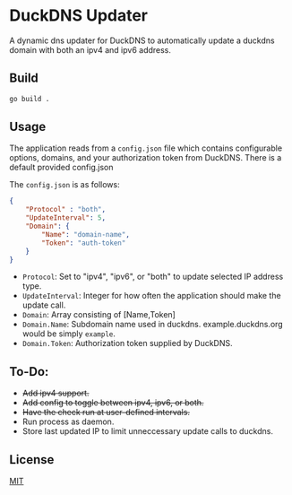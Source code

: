 # DuckDNS Updater

A dynamic dns updater for DuckDNS to automatically update a duckdns domain with both an ipv4 and ipv6 address.

## Build

``` bash
go build .
```

## Usage

The application reads from a `config.json` file which contains configurable options, domains, and your authorization token from DuckDNS.  There is a default provided config.json

The `config.json` is as follows:
``` json
{
    "Protocol" : "both",
    "UpdateInterval": 5,
    "Domain": {
        "Name": "domain-name",
        "Token": "auth-token"
    }
}
```

* `Protocol`: Set to "ipv4", "ipv6", or "both" to update selected IP address type.
* `UpdateInterval`:  Integer for how often the application should make the update call.
* `Domain`: Array consisting of [Name,Token]
* `Domain.Name`: Subdomain name used in duckdns.  example.duckdns.org would be simply `example`.
* `Domain.Token`: Authorization token supplied by DuckDNS.

## To-Do:

* ~~Add ipv4 support.~~
* ~~Add config to toggle between ipv4, ipv6, or both.~~
* ~~Have the check run at user-defined intervals.~~
* Run process as daemon.
* Store last updated IP to limit unneccessary update calls to duckdns.

## License
[MIT](https://choosealicense.com/licenses/mit/)